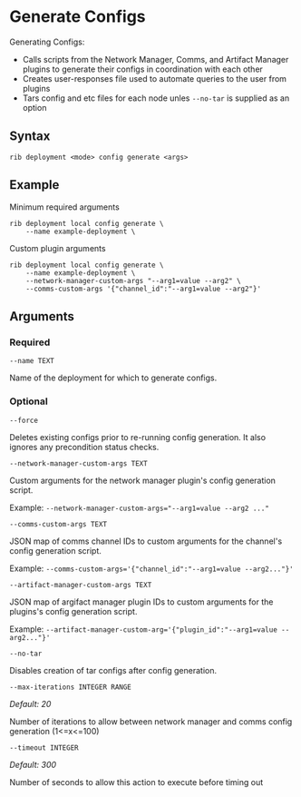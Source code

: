 # Generate Configs

Generating Configs:
- Calls scripts from the Network Manager, Comms, and Artifact Manager plugins to
generate their configs in coordination with each other
- Creates user-responses file used to automate queries to the user from plugins
- Tars config and etc files for each node unles `--no-tar` is supplied as an option 

## Syntax

```
rib deployment <mode> config generate <args>
```

## Example

Minimum required arguments

```
rib deployment local config generate \
    --name example-deployment \
```

Custom plugin arguments

```
rib deployment local config generate \
    --name example-deployment \
    --network-manager-custom-args "--arg1=value --arg2" \
    --comms-custom-args '{"channel_id":"--arg1=value --arg2"}'
```

## Arguments

### Required

`--name TEXT`

Name of the deployment for which to generate configs.

### Optional

`--force`

Deletes existing configs prior to re-running config generation. It also ignores
any precondition status checks.

`--network-manager-custom-args TEXT`

Custom arguments for the network manager plugin's config generation script. 

Example: `--network-manager-custom-args="--arg1=value --arg2 ..."`

`--comms-custom-args TEXT`

JSON map of comms channel IDs to custom arguments for the channel's config
generation script. 

Example: `--comms-custom-args='{"channel_id":"--arg1=value --arg2..."}'`

`--artifact-manager-custom-args TEXT`

JSON map of argifact manager plugin IDs to custom arguments for the plugins's
config generation script. 

Example: `--artifact-manager-custom-arg='{"plugin_id":"--arg1=value --arg2..."}'`

`--no-tar`

Disables creation of tar configs after config generation.

`--max-iterations INTEGER RANGE`

*Default: 20*

Number of iterations to allow between network manager and comms config
generation (1<=x<=100)

`--timeout INTEGER`

*Default: 300*

Number of seconds to allow this action to execute before timing out
